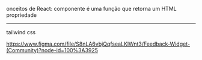 onceitos de React:
componente é uma função que retorna um HTML
propriedade

---

tailwind css


https://www.figma.com/file/S8nLA6vbjQqfseaLKlWnt3/Feedback-Widget-(Community)?node-id=100%3A3925